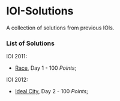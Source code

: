 IOI-Solutions
=============

A collection of solutions from previous IOIs.

### List of Solutions

IOI 2011:
* [Race](https://github.com/gangsterveggies/IOI-Solutions/blob/master/IOI-2011/race.cpp), Day 1 - 100 _Points_;

IOI 2012:
* [Ideal City](https://github.com/gangsterveggies/IOI-Solutions/blob/master/IOI-2012/city.cpp), Day 2 - 100 _Points_;
